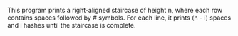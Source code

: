 This program prints a right-aligned staircase of height n, where each row contains spaces followed by # symbols. For each line, it prints (n - i) spaces and i hashes until the staircase is complete.
